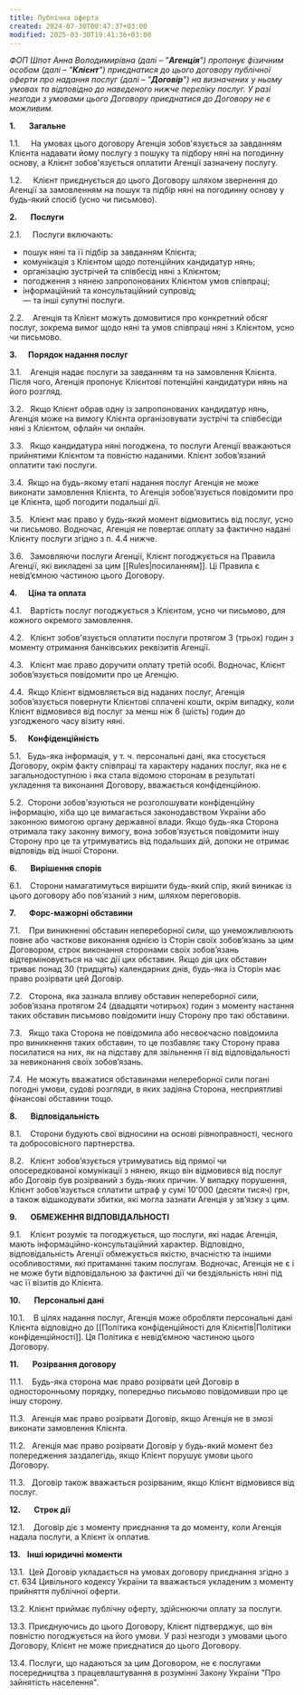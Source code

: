 ```yaml
---
title: Публічна оферта
created: 2024-07-30T00:47:37+03:00
modified: 2025-03-30T19:41:36+03:00
---
```

_ФОП Шпот Анна Володимирівна (далі – "**Агенція**") пропонує фізичним особам (далі – "**Клієнт**") приєднатися до цього договору публічної оферти про надання послуг (далі – "**Договір**") на визначених у ньому умовах та відповідно до наведеного нижче переліку послуг. У разі незгоди з умовами цього Договору приєднатися до Договору не є можливим._

**1.**      **Загальне**

1.1.     На умовах цього договору Агенція зобов'язується за завданням Клієнта надавати йому послугу з пошуку та підбору няні на погодинну основу, а Клієнт зобов'язується оплатити Агенції зазначену послугу.

1.2.     Клієнт приєднується до цього Договору шляхом звернення до Агенції за замовленням на пошук та підбір няні на погодинну основу у будь-який спосіб (усно чи письмово).

**2.**      **Послуги**

2.1.     Послуги включають:
- пошук няні та її підбір за завданням Клієнта;
- комунікація з Клієнтом щодо потенційних кандидатур нянь;
- організацію зустрічей та співбесід няні з Клієнтом;
- погодження з нянею запропонованих Клієнтом умов співпраці;
- інформаційний та консультаційний супровід;
<br>— та інші супутні послуги.

2.2.    Агенція та Клієнт можуть домовитися про конкретний обсяг послуг, зокрема вимог щодо няні та умов співпраці няні з Клієнтом, усно чи письмово.

**3.**     **Порядок надання послуг**

3.1.    Агенція надає послуги за завданням та на замовлення Клієнта. Після чого, Агенція пропонує Клієнтові потенційні кандидатури нянь на його розгляд.

3.2.   Якщо Клієнт обрав одну із запропонованих кандидатур нянь, Агенція може на вимогу Клієнта організовувати зустрічі та співбесіди няні з Клієнтом, офлайн чи онлайн.

3.3.   Якщо кандидатура няні погоджена, то послуги Агенції вважаються прийнятими Клієнтом та повністю наданими. Клієнт зобовʼязаний оплатити такі послуги.

3.4.  Якщо на будь-якому етапі надання послуг Агенція не може виконати замовлення Клієнта, то Агенція зобов’язується повідомити про це Клієнта, щоб погодити подальші дії. 

3.5.   Клієнт має право у будь-який момент відмовитись від послуг, усно чи письмово. Водночас, Агенція не повертає оплату за фактично надані Клієнту послуги згідно з п. 4.4 нижче.

3.6.   Замовляючи послуги Агенції, Клієнт погоджується на Правила Агенції, які викладені за цим [[Rules|посиланням]]. Ці Правила є невідʼємною частиною цього Договору. 

**4.**     **Ціна та оплата**

4.1.    Вартість послуг погоджується з Клієнтом, усно чи письмово, для кожного окремого замовлення.

4.2.   Клієнт зобов'язується оплатити послуги протягом 3 (трьох) годин з моменту отримання банківських реквізитів Агенції.

4.3.   Клієнт має право доручити оплату третій особі. Водночас, Клієнт зобовʼязується повідомити про це Агенцію.

4.4.  Якщо Клієнт відмовляється від наданих послуг, Агенція зобовʼязується повернути Клієнтові сплачені кошти, окрім випадку, коли Клієнт відмовився від послуг за менш ніж 6 (шість) годин до узгодженого часу візиту няні.

**5.**     **Конфіденційність**

5.1.   Будь-яка інформація, у т. ч. персональні дані, яка стосується Договору, окрім факту співпраці та характеру наданих послуг, яка не є загальнодоступною і яка стала відомою сторонам в результаті укладення та виконання Договору, вважається конфіденційною.

5.2.  Сторони зобов'язуються не розголошувати конфіденційну інформацію, хіба що це вимагається законодавством України або законною вимогою органу державної влади. Якщо будь-яка Сторона отримала таку законну вимогу, вона зобовʼязується повідомити іншу Сторону про це та утримуватись від подальших дій, допоки не отримає відповідь від іншої Сторони.

**6.**      **Вирішення спорів**

6.1.    Сторони намагатимуться вирішити будь-який спір, який виникає із цього договору або пов’язаний з ним, шляхом переговорів.

**7.**      **Форс-мажорні обставини**

7.1.    При виникненні обставин непереборної сили, що унеможливлюють повне або часткове виконання однією із Сторін своїх зобов’язань за цим Договором, строк виконання сторонами своїх зобов’язань відтерміновується на час дії цих обставин. Якщо дія цих обставин триває понад 30 (тридцять) календарних днів, будь-яка із Сторін має право розірвати цей Договір.

7.2.   Сторона, яка зазнала впливу обставин непереборної сили, зобов’язана протягом 24 (двадцяти чотирьох) годин з моменту настання таких обставин письмово повідомити іншу Сторону про такі обставини.

7.3.   Якщо така Сторона не повідомила або несвоєчасно повідомила про виникнення таких обставин, то це позбавляє таку Сторону права посилатися на них, як на підставу для звільнення її від відповідальності за невиконання своїх зобов’язань.

7.4.  Не можуть вважатися обставинами непереборної сили погані погодні умови, судові розгляди, в яких задіяна Сторона, несприятливі фінансові обставини тощо.

**8.**      **Відповідальність**

8.1.    Сторони будують свої відносини на основі рівноправності, чесного та добросовісного партнерства.

8.2.   Клієнт зобовʼязується утримуватись від прямої чи опосередкованої комунікації з нянею, якщо він відмовився від послуг або Договір був розірваний з будь-яких причин. У випадку порушення, Клієнт зобовʼязується сплатити штраф у сумі 10'000 (десяти тисяч) грн, а також відшкодувати збитки, які могла зазнати Агенція у звʼязку з цим.

**9.**      **ОБМЕЖЕННЯ ВІДПОВІДАЛЬНОСТІ**

9.1.    Клієнт розуміє та погоджується, що послуги, які надає Агенція, мають інформаційно-консультаційний характер. Відповідно, відповідальність Агенції обмежується якістю, вчасністю та іншими особливостями, які притаманні таким послугам. Водночас, Агенція не є і не може бути відповідальною за фактичні дії чи бездіяльність няні під час її візитів до Клієнта. 

**10.**      **Персональні дані**

10.1.    В цілях надання послуг, Агенція може обробляти персональні дані Клієнта відповідно до [[Політика конфіденційності для Клієнтів|Політики конфіденційності]]. Ця Політика є невідʼємною частиною цього Договору.

**11.**      **Розірвання договору**

11.1.    Будь-яка сторона має право розірвати цей Договір в односторонньому порядку, попередньо письмово повідомивши про це іншу сторону.

11.3.   Агенція має право розірвати Договір, якщо Агенція не в змозі виконати замовлення Клієнта.

11.2.   Агенція має право розірвати Договір у будь-який момент без попередження заздалегідь, якщо Клієнт порушує умови цього Договору.

11.3.   Договір також вважається розірваним, якщо Клієнт відмовився від послуг.

**12.**      **Строк дії**

12.1.    Договір діє з моменту приєднання та до моменту, коли Агенція надала послуги, а Клієнт їх оплатив.

**13.**   **Інші юридичні моменти**

13.1.  Цей Договір укладається на умовах договору приєднання згідно з ст. 634 Цивільного кодексу України та вважається укладеним з моменту прийняття публічної оферти.

13.2. Клієнт приймає публічну оферту, здійснюючи оплату за послуги.

13.3. Приєднуючись до цього Договору, Клієнт підтверджує, що він повністю погоджується на його умови. У разі незгоди з умовами цього Договору, Клієнт не може приєднатися до цього Договору.

13.4. Послуги, що надаються за цим Договором, не є послугами посередництва з працевлаштування в розумінні Закону України "Про зайнятість населення".